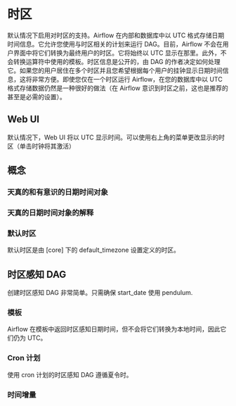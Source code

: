 # 时区
默认情况下启用对时区的支持。Airflow 在内部和数据库中以 UTC 格式存储日期时间信息。它允许您使用与时区相关的计划来运行 DAG。目前，Airflow 不会在用户界面中将它们转换为最终用户的时区。它将始终以 UTC 显示在那里。此外，不会转换运算符中使用的模板。时区信息是公开的，由 DAG 的作者决定如何处理它。如果您的用户居住在多个时区并且您希望根据每个用户的挂钟显示日期时间信息，这将非常方便。即使您仅在一个时区运行 Airflow，在您的数据库中以 UTC 格式存储数据仍然是一种很好的做法（在 Airflow 意识到时区之前，这也是推荐的甚至是必需的设置）。

## Web UI
默认情况下，Web UI 将以 UTC 显示时间。可以使用右上角的菜单更改显示的时区（单击时钟将其激活）

## 概念

### 天真的和有意识的日期时间对象
### 天真的日期时间对象的解释
### 默认时区
默认时区是由 [core] 下的 default_timezone 设置定义的时区。
## 时区感知 DAG
创建时区感知 DAG 非常简单。只需确保 start_date 使用 pendulum.
### 模板
Airflow 在模板中返回时区感知日期时间，但不会将它们转换为本地时间，因此它们仍为 UTC。
### Cron 计划
使用 cron 计划的时区感知 DAG 遵循夏令时。
### 时间增量
